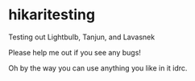 # hikaritesting
Testing out Lightbulb, Tanjun, and Lavasnek

Please help me out if you see any bugs!

Oh by the way you can use anything you like in it idrc.
